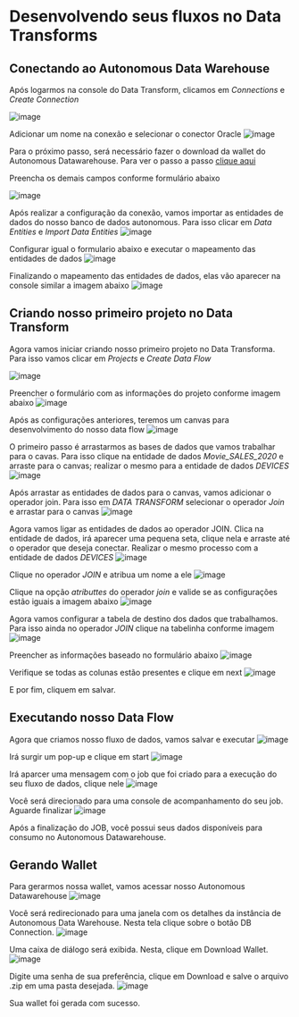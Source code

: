 # Desenvolvendo seus fluxos no Data Transforms

## Conectando ao Autonomous Data Warehouse

Após logarmos na console do Data Transform, clicamos em <i>Connections</i> e <i>Create Connection</i>

![image](https://user-images.githubusercontent.com/46925501/169422274-719d06f7-555a-4286-972d-b88e73cf605d.png)

Adicionar um nome na conexão e selecionar o conector Oracle
![image](https://user-images.githubusercontent.com/46925501/169422381-8a45ef30-2e6b-4f72-9f24-97bbee4f523a.png)

Para o próximo passo, será necessário fazer o download da wallet do Autonomous Datawarehouse. Para ver o passo a passo [clique aqui](https://github.com/heloisaescobar/OCI-in-Lab-Data-Transforms/blob/main/Roteiro/Desenvolvendo%20seus%20fluxos%20no%20Data%20Transforms.md#gerando-wallet)

Preencha os demais campos conforme formulário abaixo

![image](https://user-images.githubusercontent.com/46925501/169422643-88fcd884-5bb3-4cd3-8998-98b30451358c.png)

Após realizar a configuração da conexão, vamos importar as entidades de dados do nosso banco de dados autonomous. Para isso clicar em <i>Data Entities</i> e <i>Import Data Entities</i>
![image](https://user-images.githubusercontent.com/46925501/169422760-1115f591-79a5-4298-a68b-6e6dad4879e3.png)

Configurar igual o formulario abaixo e executar o mapeamento das entidades de dados
![image](https://user-images.githubusercontent.com/46925501/169422862-19a4a643-e30d-457d-bb64-5855b3928767.png)

Finalizando o mapeamento das entidades de dados, elas vão aparecer na console similar a imagem abaixo
![image](https://user-images.githubusercontent.com/46925501/169422946-6af0d5fe-c545-4175-9736-9e8a5fb88cf3.png)

## Criando nosso primeiro projeto no Data Transform

Agora vamos iniciar criando nosso primeiro projeto no Data Transforma. Para isso vamos clicar em <i>Projects</i> e <i>Create Data Flow</i>

![image](https://user-images.githubusercontent.com/46925501/169423122-29951aa1-20ac-4c0c-96d2-6bd487692a7b.png)

Preencher o formulário com as informações do projeto conforme imagem abaixo
![image](https://user-images.githubusercontent.com/46925501/169423195-6145ffcb-7480-4422-9064-568a0f23d47d.png)

Após as configurações anteriores, teremos um canvas para desenvolvimento do nosso data flow
![image](https://user-images.githubusercontent.com/46925501/169425728-a5da6f45-3289-42e4-9c4e-8ec22ce88804.png)

O primeiro passo é arrastarmos as bases de dados que vamos trabalhar para o cavas. Para isso clique na entidade de dados <i>Movie_SALES_2020</i> e arraste para o canvas; realizar o mesmo para a entidade de dados <i>DEVICES</i>
![image](https://user-images.githubusercontent.com/46925501/169423937-111bac86-c7c1-490a-8af4-355ed84b82d4.png)

Após arrastar as entidades de dados para o canvas, vamos adicionar o operador join. Para isso em <i>DATA TRANSFORM</i> selecionar o operador <i>Join</i> e arrastar para o canvas
![image](https://user-images.githubusercontent.com/46925501/169424173-5299d6ee-83e7-4de3-88f9-ec85a32b0cdb.png)

Agora vamos ligar as entidades de dados ao operador JOIN. Clica na entidade de dados, irá aparecer uma pequena seta, clique nela e arraste até o operador que deseja conectar. Realizar o mesmo processo com a entidade de dados <i>DEVICES</i>
![image](https://user-images.githubusercontent.com/46925501/169424424-ca305ce9-b615-4735-925b-12041f789f0f.png)

Clique no operador <i>JOIN</i> e atribua um nome a ele
![image](https://user-images.githubusercontent.com/46925501/169424640-1680da0d-b354-45a7-a66c-9b8ad93fd1f4.png)

Clique na opção <i>atributtes</i> do operador <i>join</i> e valide se as configurações estão iguais a imagem abaixo
![image](https://user-images.githubusercontent.com/46925501/169424823-f0519abf-57e2-4e1b-9d71-9d3faaf8897f.png)

Agora vamos configurar a tabela de destino dos dados que trabalhamos. Para isso ainda no operador <i>JOIN</i> clique na tabelinha conforme imagem
![image](https://user-images.githubusercontent.com/46925501/169424972-ba244989-6188-4151-81d8-bb07022b0b73.png)

Preencher as informações baseado no formulário abaixo
![image](https://user-images.githubusercontent.com/46925501/169425121-f723d8d6-b07b-420b-bd7b-6e43179813db.png)

Verifique se todas as colunas estão presentes e clique em next
![image](https://user-images.githubusercontent.com/46925501/169425211-a6906227-c96e-4d54-9618-0974636f5652.png)

E por fim, cliquem em salvar.

## Executando nosso Data Flow

Agora que criamos nosso fluxo de dados, vamos salvar e executar
![image](https://user-images.githubusercontent.com/46925501/169425348-e0542ae8-420d-43d9-bafd-49b32778e654.png)

Irá surgir um pop-up e clique em start
![image](https://user-images.githubusercontent.com/46925501/169425454-bfbac2ce-ec25-47ce-9c82-e926e6b9bfcb.png)

Irá aparcer uma mensagem com o job que foi criado para a execução do seu fluxo de dados, clique nele
![image](https://user-images.githubusercontent.com/46925501/169425513-df7c9079-0a06-4fb2-8ca7-26a8409c1d20.png)

Você será direcionado para uma console de acompanhamento do seu job. Aguarde finalizar
![image](https://user-images.githubusercontent.com/46925501/169425593-55a5b2cf-53cc-4235-a3bd-3cf834ec66c4.png)

Após a finalização do JOB, você possui seus dados disponíveis para consumo no Autonomous Datawarehouse.

## Gerando Wallet

Para gerarmos nossa wallet, vamos acessar nosso Autonomous Datawarehouse
![image](https://user-images.githubusercontent.com/46925501/169425972-86563f1c-461f-4ae6-b0df-fcdc3d566eac.png)

Você será redirecionado para uma janela com os detalhes da instância de Autonomous Data Warehouse. Nesta tela clique sobre o botão DB Connection.
![image](https://user-images.githubusercontent.com/46925501/169426005-b5681474-f63b-4dea-8498-bf5101cfff35.png)

Uma caixa de diálogo será exibida. Nesta, clique em Download Wallet.
![image](https://user-images.githubusercontent.com/46925501/169426023-81a1204a-06c5-40aa-ac58-6f2123b34097.png)

Digite uma senha de sua preferência, clique em Download e salve o arquivo .zip em uma pasta desejada.
![image](https://user-images.githubusercontent.com/46925501/169426049-83f3829e-2ff9-48c2-890a-3b1e860a3278.png)

Sua wallet foi gerada com sucesso.
